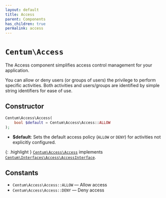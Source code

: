 ```yaml
---
layout: default
title: Access
parent: Components
has_children: true
permalink: access
---
```




# `Centum\Access`

The Access component simplifies access control management for your application.

You can allow or deny users (or groups of users) the privilege to perform specific activities.
Both activities and users/groups are identified by simple string identifiers for ease of use.



## Constructor

```php
Centum\Access\Access(
    bool $default = Centum\Access\Access::ALLOW
);
```

- **$default**: Sets the default access policy (`ALLOW` or `DENY`) for activities not explicitly configured.

{: .highlight }
[`Centum\Access\Access`](https://github.com/SidRoberts/centum/blob/development/src/Access/Access.php) implements [`Centum\Interfaces\Access\AccessInterface`](https://github.com/SidRoberts/centum/blob/development/src/Interfaces/Access/AccessInterface.php).



## Constants

- `Centum\Access\Access::ALLOW` — Allow access
- `Centum\Access\Access::DENY` — Deny access
